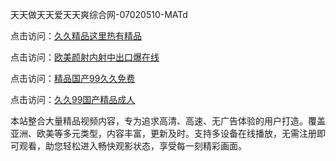 天天做天天爱天天爽综合网-07020510-MATd

点击访问：<a href="https://heiliaoxwd5i8.pages.dev">久久精品这里热有精品</a>

点击访问：<a href="https://heiliaowt0d7p.pages.dev">欧美颜射内射中出口爆在线</a>

点击访问：<a href="https://heiliaoga6s9v.pages.dev">精品国产99久久免费</a>

点击访问：<a href="https://heiliaoow5kzm.pages.dev">久久99国产精品成人</a>

本站整合大量精品视频内容，专为追求高清、高速、无广告体验的用户打造。覆盖亚洲、欧美等多元类型，内容丰富，更新及时。支持多设备在线播放，无需注册即可观看，助您轻松进入畅快观影状态，享受每一刻精彩画面。

<span style="display:none;">[Canonical link](https://github.com/gh20250708/gh02 ）</span>
